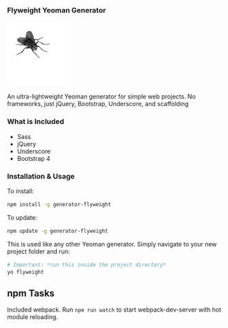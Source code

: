 ### Flyweight Yeoman Generator

<img src="fly.png" width="150">

An ultra-lightweight Yeoman generator for simple web projects. No frameworks, just jQuery, Bootstrap, Underscore, and scaffolding

### What is Included
* Sass
* jQuery
* Underscore
* Bootstrap 4

### Installation & Usage

To install:

```sh
npm install -g generator-flyweight
```

To update:

```sh
npm update -g generator-flyweight
```

This is used like any other Yeoman generator. Simply navigate to your new project folder and run:

```sh
# Important: *run this inside the project directory*
yo flyweight
```

## npm Tasks

Included webpack.  Run `npm run watch` to start webpack-dev-server with hot module reloading.
